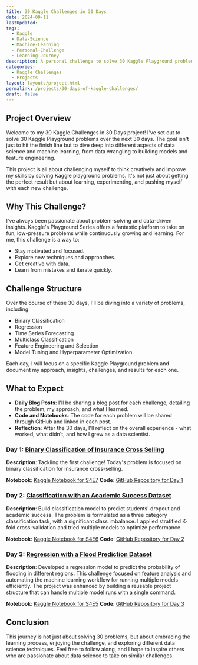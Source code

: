 ```yaml
---
title: 30 Kaggle Challenges in 30 Days
date: 2024-09-11
lastUpdated: 
tags:
  - Kaggle
  - Data-Science
  - Machine-Learning
  - Personal-Challenge
  - Learning-Journey
description: A personal challenge to solve 30 Kaggle Playground problems in 30 days, to explore data science techniques and enjoy the thrill of learning.
categories:
  - Kaggle Challenges
  - Projects
layout: layouts/project.html
permalink: /projects/30-days-of-kaggle-challenges/
draft: false
---
```


## Project Overview

Welcome to my 30 Kaggle Challenges in 30 Days project! I've set out to solve 30 Kaggle Playground problems over the next 30 days. The goal isn't just to hit the finish line but to dive deep into different aspects of data science and machine learning, from data wrangling to building models and feature engineering.

This project is all about challenging myself to think creatively and improve my skills by solving Kaggle playground problems. It's not just about getting the perfect result but about learning, experimenting, and pushing myself with each new challenge.


## Why This Challenge?

I've always been passionate about problem-solving and data-driven insights. Kaggle's Playground Series offers a fantastic platform to take on fun, low-pressure problems while continuously growing and learning. For me, this challenge is a way to:

- Stay motivated and focused.
- Explore new techniques and approaches.
- Get creative with data.
- Learn from mistakes and iterate quickly.


## Challenge Structure

Over the course of these 30 days, I'll be diving into a variety of problems, including:

- Binary Classification
- Regression
- Time Series Forecasting
- Multiclass Classification
- Feature Engineering and Selection
- Model Tuning and Hyperparameter Optimization


Each day, I will focus on a specific Kaggle Playground problem and document my approach, insights, challenges, and results for each one.


## What to Expect

- **Daily Blog Posts**: I'll be sharing a blog post for each challenge, detailing the problem, my approach, and what I learned.
- **Code and Notebooks**: The code for each problem will be shared through GitHub and linked in each post.
- **Reflection**: After the 30 days, I'll reflect on the overall experience - what worked, what didn't, and how I grew as a data scientist.


### Day 1: [Binary Classification of Insurance Cross Selling](https://surajwate.com/blog/binary-classification-of-insurance-cross-selling/)

**Description**: Tackling the first challenge! Today's problem is focused on binary classification for insurance cross-selling.

**Notebook**: [Kaggle Notebook for S4E7](https://www.kaggle.com/code/surajwate/s4e7-insurance-cross-selling)
**Code**: [GitHub Repository for Day 1](https://github.com/surajwate/S4E7-Insurance-Cross-Selling)


### Day 2: [Classification with an Academic Success Dataset](https://surajwate.com/blog/classification-with-an-academic-success-dataset/)

**Description**: Build classification model to predict students' dropout and academic success. The problem is formulated as a three category classification task, with a significant class imbalance. I applied stratified K-fold cross-validation and tried multiple models to optimize performance.

**Notebook**: [Kaggle Notebook for S4E6](https://www.kaggle.com/code/surajwate/academic-success-xgboost)
**Code**: [GitHub Repository for Day 2](https://github.com/surajwate/S4E6-Academic-Success)


### Day 3: [Regression with a Flood Prediction Dataset](https://surajwate.com/blog/regression-with-a-flood-prediction-dataset/)

**Description**: Developed a regression model to predict the probability of flooding in different regions. This challenge focused on feature analysis and automating the machine learning workflow for running multiple models efficiently. The project was enhanced by building a reusable project structure that can handle multiple model runs with a single command.

**Notebook**: [Kaggle Notebook for S4E5](https://www.kaggle.com/competitions/playground-series-s4e5)
**Code**: [GitHub Repository for Day 3](https://github.com/surajwate/S4E5-Flood-Prediction-Dataset)

## Conclusion 

This journey is not just about solving 30 problems, but about embracing the learning process, enjoying the challenge, and exploring different data science techniques. Feel free to follow along, and I hope to inspire others who are passionate about data science to take on similar challenges.